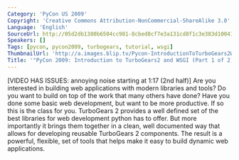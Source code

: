 ```yaml
---
Category: 'PyCon US 2009'
Copyright: 'Creative Commons Attribution-NonCommercial-ShareAlike 3.0'
Language: 'English'
SourceUrl: http://05d2db1380b6504cc981-8cbed8cf7e3a131cd8f1c3e383d10041.r93.cf2.rackcdn.com/pycon-us-2009/172_pycon-2009-introduction-to-turbogears2-and-wsgi-part-1-of-2.mp4
Speakers: []
Tags: [pycon, pycon2009, turbogears, tutorial, wsgi]
ThumbnailUrl: 'http://a.images.blip.tv/Pycon-IntroductionToTurboGears2WSGIPart001522-886.jpg'
Title: '"PyCon 2009: Introduction to TurboGears2 and WSGI (Part 1 of 2)"'
---
```

  
[VIDEO HAS ISSUES: annoying noise starting at 1:17 (2nd half)] Are you
interested in building web applications with modern libraries and tools? Do
you want to build on top of the work that many others have done? Have you done
some basic web development, but want to be more productive. If so this is the
class for you. TurboGears 2 provides a well defined set of the best libraries
for web development python has to offer. But more importantly it brings them
together in a clean, well documented way that allows for developing reusable
TurboGears 2 components. The result is a powerful, flexible, set of tools that
helps make it easy to build dynamic web applications.

